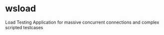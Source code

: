 wsload
======

Load Testing Application for massive concurrent connections and complex scripted testcases